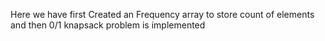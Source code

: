 Here we have first Created an Frequency array to store count of elements and then 0/1 knapsack problem is implemented